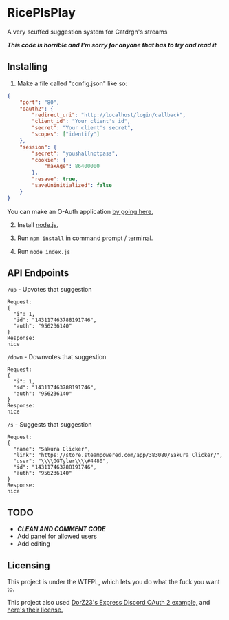 # RicePlsPlay
A very scuffed suggestion system for Catdrgn's streams

**_This code is horrible and I'm sorry for anyone that has to try and read it_**

## Installing

1. Make a file called "config.json" like so:
```json
{
    "port": "80",
    "oauth2": {
        "redirect_uri": "http://localhost/login/callback", 
        "client_id": "Your client's id",
        "secret": "Your client's secret",
        "scopes": ["identify"]
    },
    "session": {
        "secret": "youshallnotpass",
        "cookie": {
            "maxAge": 86400000
        },
        "resave": true,
        "saveUninitialized": false
    }
}
```
You can make an O-Auth application [by going here.](https://discord.com/developers/applications)

2. Install [node.js.](https://nodejs.org/en/)

3. Run `npm install` in command prompt / terminal.

4. Run `node index.js`

## API Endpoints

`/up` - Upvotes that suggestion
```
Request:
{
  "i": 1,
  "id": "143117463788191746",
  "auth": "956236140"
}
Response:
nice
```
`/down` - Downvotes that suggestion
```
Request:
{
  "i": 1,
  "id": "143117463788191746",
  "auth": "956236140"
}
Response:
nice
```
`/s` - Suggests that suggestion
```
Request:
{
  "name": "Sakura Clicker",
  "link": "https://store.steampowered.com/app/383080/Sakura_Clicker/",
  "user": "\\\\GGTyler\\\\#4480",
  "id": "143117463788191746",
  "auth": "956236140"
}
Response:
nice
```

## TODO
* **_CLEAN AND COMMENT CODE_**
* Add panel for allowed users
* Add editing

## Licensing
This project is under the WTFPL, which lets you do what the fuck you want to.

This project also used [DorZ23's Express Discord OAuth 2 example,](https://github.com/DorZ23/express-discord-oauth2) and [here's their license.](https://github.com/DorZ23/express-discord-oauth2/blob/master/LICENSE)